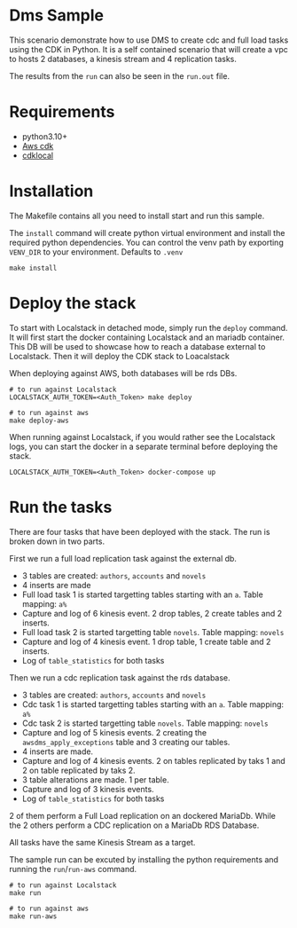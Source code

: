 # Dms Sample

This scenario demonstrate how to use DMS to create cdc and full load tasks using the CDK in Python.
It is a self contained scenario that will create a vpc to hosts 2 databases, a kinesis stream and 4 replication tasks.

The results from the `run` can also be seen in the `run.out` file.

# Requirements

- python3.10+
- [Aws cdk](https://docs.aws.amazon.com/cdk/v2/guide/getting_started.html)
- [cdklocal](https://www.npmjs.com/package/aws-cdk-local)

# Installation

The Makefile contains all you need to install start and run this sample.

The `install` command will create python virtual environment and install the required python dependencies. You can control the venv path by exporting `VENV_DIR` to your environment. Defaults to `.venv`

```
make install
```

# Deploy the stack

To start with Localstack in detached mode, simply run the `deploy` command. 
It will first start the docker containing Localstack and an mariadb container. This DB will be used to showcase how to reach a database external to Localstack.
Then it will deploy the CDK stack to Loacalstack

When deploying against AWS, both databases will be rds DBs.

```
# to run against Localstack
LOCALSTACK_AUTH_TOKEN=<Auth_Token> make deploy

# to run against aws
make deploy-aws
```

When running against Localstack, if you would rather see the Localstack logs, you can start the docker in a separate terminal before deploying the stack.

```
LOCALSTACK_AUTH_TOKEN=<Auth_Token> docker-compose up
```

# Run the tasks

There are four tasks that have been deployed with the stack. The run is broken down in two parts.

First we run a full load replication task against the external db.

- 3 tables are created: `authors`, `accounts` and `novels`
- 4 inserts are made
- Full load task 1 is started targetting tables starting with an `a`. Table mapping: `a%`
- Capture and log of 6 kinesis event. 2 drop tables, 2 create tables and 2 inserts.
- Full load task 2 is started targetting table `novels`. Table mapping: `novels`
- Capture and log of 4 kinesis event. 1 drop table, 1 create table and 2 inserts.
- Log of `table_statistics` for both tasks

Then we run a cdc replication task against the rds database.

- 3 tables are created: `authors`, `accounts` and `novels`
- Cdc task 1 is started targetting tables starting with an `a`. Table mapping: `a%`
- Cdc task 2 is started targetting table `novels`. Table mapping: `novels`
- Capture and log of 5 kinesis events. 2 creating the `awsdms_apply_exceptions` table and 3 creating our tables.
- 4 inserts are made.
- Capture and log of 4 kinesis events. 2 on tables replicated by taks 1 and 2 on table replicated by taks 2.
- 3 table alterations are made. 1 per table.
- Capture and log of 3 kinesis events.
- Log of `table_statistics` for both tasks

 2 of them perform a Full Load replication on an dockered MariaDb. While the 2 others perform a CDC replication on a MariaDb RDS Database.

All tasks have the same Kinesis Stream as a target.

The sample run can be excuted by installing the python requirements and running the `run`/`run-aws` command.

```
# to run against Localstack
make run

# to run against aws
make run-aws
```
